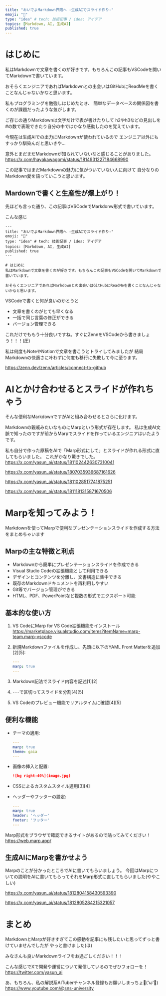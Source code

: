 ```yaml
---
title: "おいでよMarkdown界隈へ -生成AIでスライド作り-"
emoji: "🎹"
type: "idea" # tech: 技術記事 / idea: アイデア
topics: [Markdown, AI, 生成AI]
published: true
---
```


# はじめに
私はMarkdownで文章を書くのが好きです。もちろんこの記事もVSCodeを開いてMarkdownで書いています。

おそらくエンジニアであればMarkdownとの出会いはGitHubにReadMeを書くことなんじゃないかなと思います。

私もプログラミングを勉強しはじめたとき、
簡単なデータベースの関係図を書くのが課題だったような気がします。

ご存じの通りMarkdownは文字だけで表が書けたりして
h2やh3などの見出しを#の数で表現できたり自分の中ではかなり感動したのを覚えています。

今現在は生成AIでの出力にMarkdownが使われているので
エンジニア以外にもすっかり馴染んだと思いきや...

意外とまだまだMarkdownが知られていないなと感じることがありました。
https://x.com/hayakawagomi/status/1814931227184668990

この記事ではまだMarkdownの魅力に気がついていない人に向けて
自分なりのMarkdown愛を語っていこうと思います。

## Mardownで書くと生産性が爆上がり！
先ほども言った通り、この記事はVSCodeでMarkdonw形式で書いています。

こんな感じ
```
---
title: "おいでよMarkdown界隈へ -生成AIでスライド作り-"
emoji: "🎹"
type: "idea" # tech: 技術記事 / idea: アイデア
topics: [Markdown, AI, 生成AI]
published: true
---

# はじめに
私はMarkdownで文章を書くのが好きです。もちろんこの記事もVSCodeを開いてMarkdownで書いています。

おそらくエンジニアであればMarkdownとの出会いはGitHubにReadMeを書くことなんじゃないかなと思います。
```

VSCodeで書くと何が良いのかとうと
- 文章を書くのがとても早くなる
- 一括で同じ言葉の修正ができる
- バージョン管理できる

これだけでももう十分良いですね。すぐにZennをVSCodeから書きましょう！！！(圧)

私は何度もNoteやNotionで文章を書こうとトライしてみましたが
結局Markdownの快適さに叶わずに何度も移行に失敗して今に至ります。

https://zenn.dev/zenn/articles/connect-to-github

# AIとかけ合わせるとスライドが作れちゃう
そんな便利なMarkdownですがAIと組み合わせるとさらに化けます。

Markdownの親戚みたいなものにMarpという形式が存在します。
私は生成AI文脈で知ったのですが前からMarpでスライドを作っているエンジニアはいたようです。

私も自分で作った原稿をAIで「Marp形式にして」とスライドが作れる形式に直してもらいました。
これがかなり驚きでした。
https://x.com/yasun_ai/status/1811024426307310041

https://x.com/yasun_ai/status/1807035936687161626

https://x.com/yasun_ai/status/1811028517741875251

https://x.com/yasun_ai/status/1811181315871670506


# Marpを知ってみよう！
Markdownを使ってMarpで便利なプレゼンテーションスライドを作成する方法をまとめちゃいます

## Marpの主な特徴と利点

- Markdownから簡単にプレゼンテーションスライドを作成できる
- Visual Studio Codeの拡張機能として利用できる
- デザインとコンテンツを分離し、文書構造に集中できる
- 既存のMarkdownドキュメントを再利用しやすい
- Git等でバージョン管理ができる
- HTML、PDF、PowerPointなど複数の形式でエクスポート可能

## 基本的な使い方

1. VS CodeにMarp for VS Code拡張機能をインストール
https://marketplace.visualstudio.com/items?itemName=marp-team.marp-vscode

2. 新規Markdownファイルを作成し、先頭に以下のYAML Front Matterを追加[2][5]:
   ```yaml
   ---
   marp: true
   ---
   ```

3. Markdown記法でスライド内容を記述[1][2]

4. `---`で区切ってスライドを分割[4][5]

5. VS Codeのプレビュー機能でリアルタイムに確認[4][5]

## 便利な機能

- テーマの適用:
  ```yaml
  ---
  marp: true
  theme: gaia
  ---
  ```

- 画像の挿入と配置:
  ```markdown
  ![bg right:40%](image.jpg)
  ```

- CSSによるカスタムスタイル適用[3][4]

- ヘッダーやフッターの設定:
  ```yaml
  ---
  marp: true
  header: 'ヘッダー'
  footer: 'フッター'
  ---
  ```

Marp形式をブラウザで確認できるサイトがあるので貼ってみてください！
https://web.marp.app/

## 生成AIにMarpを書かせよう
Marpのことが分かったところでAIに書いてもらいましょう。
今回はMarpについての説明をAIに書いてもらってそれをMarp形式に直してもらいました(ややこしい)

https://x.com/yasun_ai/status/1812804158430593390

https://x.com/yasun_ai/status/1812805284215321057

# まとめ
MarkdownとMarpが好きすぎてこの感動を記事にも残したいと思ってずっと書けていませんでしたが
やっと書けました(ほ)

みなさんも良いMarkdownライフをお過ごしください！！！

こんな感じでXで開発や運営について発信しているのでぜひフォローを！
https://twitter.com/yasun_ai

あ、もちろん、私の解説系AITuberチャンネル登録もお願いしまっちょ💪('ω'💪)
https://www.youtube.com/@sns-university